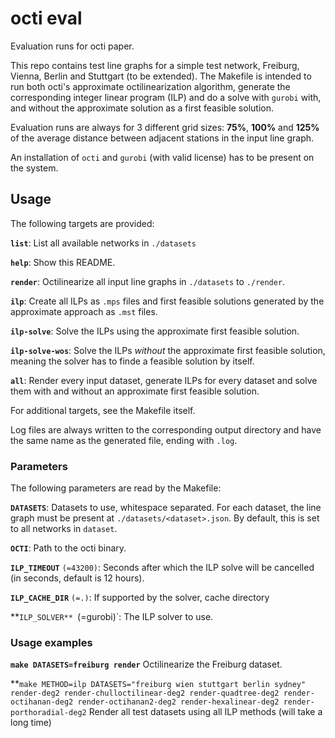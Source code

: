 # octi eval

Evaluation runs for octi paper.

This repo contains test line graphs for a simple test network, Freiburg, Vienna, Berlin and Stuttgart (to be extended). The Makefile is intended to run both octi's approximate octilinearization algorithm, generate the corresponding integer linear program (ILP) and do a solve with `gurobi` with, and without the approximate solution as a first feasible solution.

Evaluation runs are always for 3 different grid sizes: **75%**, **100%** and **125%** of the average distance between adjacent stations in the input line graph.

An installation of `octi` and `gurobi` (with valid license) has to be present on the system.

## Usage

The following targets are provided:

**`list`**: List all available networks in `./datasets`

**`help`**: Show this README.

**`render`**: Octilinearize all input line graphs in `./datasets` to `./render`.

**`ilp`**: Create all ILPs as `.mps` files and first feasible solutions generated by the approximate approach as `.mst` files.

**`ilp-solve`**: Solve the ILPs using the approximate first feasible solution.

**`ilp-solve-wos`**: Solve the ILPs *without* the approximate first feasible solution, meaning the solver has to finde a feasible solution by itself.

**`all`**: Render every input dataset, generate ILPs for every dataset and solve them with and without an approximate first feasible solution.

For additional targets, see the Makefile itself.

Log files are always written to the corresponding output directory and have the same name as the generated file, ending with `.log`.

### Parameters

The following parameters are read by the Makefile:

**`DATASETS`**: Datasets to use, whitespace separated. For each dataset, the line graph must be present at `./datasets/<dataset>.json`. By default, this is set to all networks in `dataset`.

**`OCTI`**: Path to the octi binary.

**`ILP_TIMEOUT`** `(=43200)`: Seconds after which the ILP solve will be cancelled (in seconds, default is 12 hours).

**`ILP_CACHE_DIR`** `(=.)`: If supported by the solver, cache directory

**`ILP_SOLVER** `(=gurobi)`: The ILP solver to use.

### Usage examples

**`make DATASETS=freiburg render`**
Octilinearize the Freiburg dataset.

**`make METHOD=ilp DATASETS="freiburg wien stuttgart berlin sydney" render-deg2 render-chulloctilinear-deg2 render-quadtree-deg2 render-octihanan-deg2 render-octihanan2-deg2 render-hexalinear-deg2 render-porthoradial-deg2`
Render all test datasets using all ILP methods (will take a long time)
